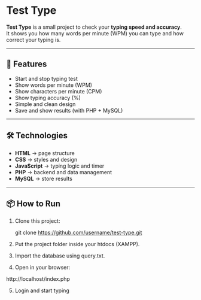 # Test Type

**Test Type** is a small project to check your **typing speed and accuracy**.  
It shows you how many words per minute (WPM) you can type and how correct your typing is.  

---

## 🚀 Features
- Start and stop typing test  
- Show words per minute (WPM)  
- Show characters per minute (CPM)  
- Show typing accuracy (%)  
- Simple and clean design  
- Save and show results (with PHP + MySQL)  

---

## 🛠️ Technologies
- **HTML** → page structure  
- **CSS** → styles and design  
- **JavaScript** → typing logic and timer  
- **PHP** → backend and data management  
- **MySQL** → store results  

---

## 📦 How to Run
1. Clone this project:  

   git clone https://github.com/username/test-type.git

2. Put the project folder inside your htdocs (XAMPP).

3. Import the database using query.txt.

4. Open in your browser:

http://localhost/index.php


5. Login and start typing